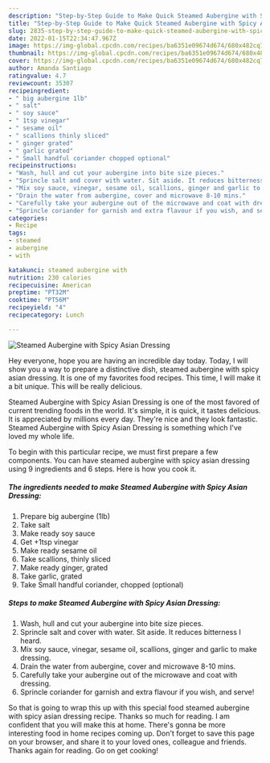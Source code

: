 ```yaml
---
description: "Step-by-Step Guide to Make Quick Steamed Aubergine with Spicy Asian Dressing"
title: "Step-by-Step Guide to Make Quick Steamed Aubergine with Spicy Asian Dressing"
slug: 2835-step-by-step-guide-to-make-quick-steamed-aubergine-with-spicy-asian-dressing
date: 2022-01-15T22:34:47.967Z
image: https://img-global.cpcdn.com/recipes/ba6351e09674d674/680x482cq70/steamed-aubergine-with-spicy-asian-dressing-recipe-main-photo.jpg
thumbnail: https://img-global.cpcdn.com/recipes/ba6351e09674d674/680x482cq70/steamed-aubergine-with-spicy-asian-dressing-recipe-main-photo.jpg
cover: https://img-global.cpcdn.com/recipes/ba6351e09674d674/680x482cq70/steamed-aubergine-with-spicy-asian-dressing-recipe-main-photo.jpg
author: Amanda Santiago
ratingvalue: 4.7
reviewcount: 35307
recipeingredient:
- " big aubergine 1lb"
- " salt"
- " soy sauce"
- " 1tsp vinegar"
- " sesame oil"
- " scallions thinly sliced"
- " ginger grated"
- " garlic grated"
- " Small handful coriander chopped optional"
recipeinstructions:
- "Wash, hull and cut your aubergine into bite size pieces."
- "Sprincle salt and cover with water. Sit aside. It reduces bitterness I heard."
- "Mix soy sauce, vinegar, sesame oil, scallions, ginger and garlic to make dressing."
- "Drain the water from aubergine, cover and microwave 8-10 mins."
- "Carefully take your aubergine out of the microwave and coat with dressing."
- "Sprincle coriander for garnish and extra flavour if you wish, and serve!"
categories:
- Recipe
tags:
- steamed
- aubergine
- with

katakunci: steamed aubergine with 
nutrition: 230 calories
recipecuisine: American
preptime: "PT32M"
cooktime: "PT56M"
recipeyield: "4"
recipecategory: Lunch

---
```



![Steamed Aubergine with Spicy Asian Dressing](https://img-global.cpcdn.com/recipes/ba6351e09674d674/680x482cq70/steamed-aubergine-with-spicy-asian-dressing-recipe-main-photo.jpg)

Hey everyone, hope you are having an incredible day today. Today, I will show you a way to prepare a distinctive dish, steamed aubergine with spicy asian dressing. It is one of my favorites food recipes. This time, I will make it a bit unique. This will be really delicious.

Steamed Aubergine with Spicy Asian Dressing is one of the most favored of current trending foods in the world. It's simple, it is quick, it tastes delicious. It is appreciated by millions every day. They're nice and they look fantastic. Steamed Aubergine with Spicy Asian Dressing is something which I've loved my whole life.




To begin with this particular recipe, we must first prepare a few components. You can have steamed aubergine with spicy asian dressing using 9 ingredients and 6 steps. Here is how you cook it.

<!--inarticleads1-->

##### The ingredients needed to make Steamed Aubergine with Spicy Asian Dressing:

1. Prepare  big aubergine (1lb)
1. Take  salt
1. Make ready  soy sauce
1. Get  +1tsp vinegar
1. Make ready  sesame oil
1. Take  scallions, thinly sliced
1. Make ready  ginger, grated
1. Take  garlic, grated
1. Take  Small handful coriander, chopped (optional)




<!--inarticleads2-->

##### Steps to make Steamed Aubergine with Spicy Asian Dressing:

1. Wash, hull and cut your aubergine into bite size pieces.
1. Sprincle salt and cover with water. Sit aside. It reduces bitterness I heard.
1. Mix soy sauce, vinegar, sesame oil, scallions, ginger and garlic to make dressing.
1. Drain the water from aubergine, cover and microwave 8-10 mins.
1. Carefully take your aubergine out of the microwave and coat with dressing.
1. Sprincle coriander for garnish and extra flavour if you wish, and serve!




So that is going to wrap this up with this special food steamed aubergine with spicy asian dressing recipe. Thanks so much for reading. I am confident that you will make this at home. There's gonna be more interesting food in home recipes coming up. Don't forget to save this page on your browser, and share it to your loved ones, colleague and friends. Thanks again for reading. Go on get cooking!
